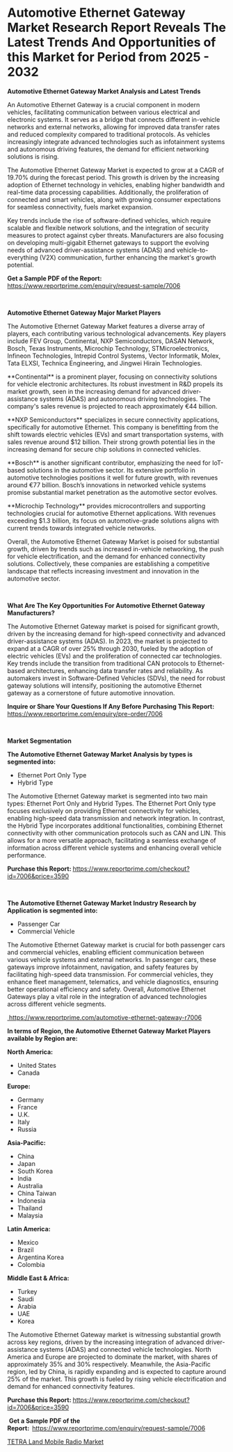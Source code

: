 <p><h1>Automotive Ethernet Gateway Market Research Report Reveals The Latest Trends And Opportunities of this Market for Period from 2025 - 2032</h1></p><p><strong>Automotive Ethernet Gateway Market Analysis and Latest Trends</strong></p>
<p><p>An Automotive Ethernet Gateway is a crucial component in modern vehicles, facilitating communication between various electrical and electronic systems. It serves as a bridge that connects different in-vehicle networks and external networks, allowing for improved data transfer rates and reduced complexity compared to traditional protocols. As vehicles increasingly integrate advanced technologies such as infotainment systems and autonomous driving features, the demand for efficient networking solutions is rising.</p><p>The Automotive Ethernet Gateway Market is expected to grow at a CAGR of 19.70% during the forecast period. This growth is driven by the increasing adoption of Ethernet technology in vehicles, enabling higher bandwidth and real-time data processing capabilities. Additionally, the proliferation of connected and smart vehicles, along with growing consumer expectations for seamless connectivity, fuels market expansion. </p><p>Key trends include the rise of software-defined vehicles, which require scalable and flexible network solutions, and the integration of security measures to protect against cyber threats. Manufacturers are also focusing on developing multi-gigabit Ethernet gateways to support the evolving needs of advanced driver-assistance systems (ADAS) and vehicle-to-everything (V2X) communication, further enhancing the market's growth potential.</p></p>
<p><strong>Get a Sample PDF of the Report:&nbsp;</strong> <a href="https://www.reportprime.com/enquiry/request-sample/7006?utm_campaign=3569&utm_medium=2&utm_source=Github&utm_content=ia&utm_term=19032025&utm_id=automotive-ethernet-gateway">https://www.reportprime.com/enquiry/request-sample/7006</a></p>
<p>&nbsp;</p>
<p><strong>Automotive Ethernet Gateway Major Market Players</strong></p>
<p><p>The Automotive Ethernet Gateway Market features a diverse array of players, each contributing various technological advancements. Key players include FEV Group, Continental, NXP Semiconductors, DASAN Network, Bosch, Texas Instruments, Microchip Technology, STMicroelectronics, Infineon Technologies, Intrepid Control Systems, Vector Informatik, Molex, Tata ELXSI, Technica Engineering, and Jingwei Hirain Technologies.</p><p>**Continental** is a prominent player, focusing on connectivity solutions for vehicle electronic architectures. Its robust investment in R&D propels its market growth, seen in the increasing demand for advanced driver-assistance systems (ADAS) and autonomous driving technologies. The company's sales revenue is projected to reach approximately €44 billion.</p><p>**NXP Semiconductors** specializes in secure connectivity applications, specifically for automotive Ethernet. This company is benefitting from the shift towards electric vehicles (EVs) and smart transportation systems, with sales revenue around $12 billion. Their strong growth potential lies in the increasing demand for secure chip solutions in connected vehicles.</p><p>**Bosch** is another significant contributor, emphasizing the need for IoT-based solutions in the automotive sector. Its extensive portfolio in automotive technologies positions it well for future growth, with revenues around €77 billion. Bosch’s innovations in networked vehicle systems promise substantial market penetration as the automotive sector evolves.</p><p>**Microchip Technology** provides microcontrollers and supporting technologies crucial for automotive Ethernet applications. With revenues exceeding $1.3 billion, its focus on automotive-grade solutions aligns with current trends towards integrated vehicle networks.</p><p>Overall, the Automotive Ethernet Gateway Market is poised for substantial growth, driven by trends such as increased in-vehicle networking, the push for vehicle electrification, and the demand for enhanced connectivity solutions. Collectively, these companies are establishing a competitive landscape that reflects increasing investment and innovation in the automotive sector.</p></p>
<p>&nbsp;</p>
<p><strong>What Are The Key Opportunities For Automotive Ethernet Gateway Manufacturers?</strong></p>
<p><p>The Automotive Ethernet Gateway market is poised for significant growth, driven by the increasing demand for high-speed connectivity and advanced driver-assistance systems (ADAS). In 2023, the market is projected to expand at a CAGR of over 25% through 2030, fueled by the adoption of electric vehicles (EVs) and the proliferation of connected car technologies. Key trends include the transition from traditional CAN protocols to Ethernet-based architectures, enhancing data transfer rates and reliability. As automakers invest in Software-Defined Vehicles (SDVs), the need for robust gateway solutions will intensify, positioning the automotive Ethernet gateway as a cornerstone of future automotive innovation.</p></p>
<p><strong>Inquire or Share Your Questions If Any Before Purchasing This Report:</strong> <a href="https://www.reportprime.com/enquiry/pre-order/7006?utm_campaign=3569&utm_medium=2&utm_source=Github&utm_content=ia&utm_term=19032025&utm_id=automotive-ethernet-gateway">https://www.reportprime.com/enquiry/pre-order/7006</a></p>
<p>&nbsp;</p>
<p><strong>Market Segmentation</strong></p>
<p><strong>The Automotive Ethernet Gateway Market Analysis by types is segmented into:</strong></p>
<p><ul><li>Ethernet Port Only Type</li><li>Hybrid Type</li></ul></p>
<p><p>The Automotive Ethernet Gateway market is segmented into two main types: Ethernet Port Only and Hybrid Types. The Ethernet Port Only type focuses exclusively on providing Ethernet connectivity for vehicles, enabling high-speed data transmission and network integration. In contrast, the Hybrid Type incorporates additional functionalities, combining Ethernet connectivity with other communication protocols such as CAN and LIN. This allows for a more versatile approach, facilitating a seamless exchange of information across different vehicle systems and enhancing overall vehicle performance.</p></p>
<p><strong>Purchase this Report:&nbsp;</strong><a href="https://www.reportprime.com/checkout?id=7006&price=3590&utm_campaign=3569&utm_medium=2&utm_source=Github&utm_content=ia&utm_term=19032025&utm_id=automotive-ethernet-gateway">https://www.reportprime.com/checkout?id=7006&price=3590</a></p>
<p>&nbsp;</p>
<p><strong>The Automotive Ethernet Gateway Market Industry Research by Application is segmented into:</strong></p>
<p><ul><li>Passenger Car</li><li>Commercial Vehicle</li></ul></p>
<p><p>The Automotive Ethernet Gateway market is crucial for both passenger cars and commercial vehicles, enabling efficient communication between various vehicle systems and external networks. In passenger cars, these gateways improve infotainment, navigation, and safety features by facilitating high-speed data transmission. For commercial vehicles, they enhance fleet management, telematics, and vehicle diagnostics, ensuring better operational efficiency and safety. Overall, Automotive Ethernet Gateways play a vital role in the integration of advanced technologies across different vehicle segments.</p></p>
<p><a href="https://www.reportprime.com/automotive-ethernet-gateway-r7006?utm_campaign=3569&utm_medium=2&utm_source=Github&utm_content=ia&utm_term=19032025&utm_id=automotive-ethernet-gateway">&nbsp;https://www.reportprime.com/automotive-ethernet-gateway-r7006</a></p>
<p><strong>In terms of Region, the Automotive Ethernet Gateway Market Players available by Region are:</strong></p>
<p>
    <p> <strong> North America: </strong>
        <ul>
            <li>United States</li>
            <li>Canada</li>
        </ul>
        </p> 
    <p> <strong> Europe: </strong>
        <ul>
            <li>Germany</li>
            <li>France</li>
            <li>U.K.</li>
            <li>Italy</li>
            <li>Russia</li>
        </ul>
        </p> 
    <p> <strong> Asia-Pacific: </strong>
        <ul>
            <li>China</li>
            <li>Japan</li>
            <li>South Korea</li>
            <li>India</li>
            <li>Australia</li>
            <li>China Taiwan</li>
            <li>Indonesia</li>
            <li>Thailand</li>
            <li>Malaysia</li>
        </ul>
        </p> 
    <p> <strong> Latin America: </strong>
        <ul>
            <li>Mexico</li>
            <li>Brazil</li>
            <li>Argentina Korea</li>
            <li>Colombia</li>
        </ul>
        </p> 
    <p> <strong> Middle East & Africa: </strong>
        <ul>
            <li>Turkey</li>
            <li>Saudi</li>
            <li>Arabia</li>
            <li>UAE</li>
            <li>Korea</li>
        </ul>
    </p>
    </p>
<p><p>The Automotive Ethernet Gateway market is witnessing substantial growth across key regions, driven by the increasing integration of advanced driver-assistance systems (ADAS) and connected vehicle technologies. North America and Europe are projected to dominate the market, with shares of approximately 35% and 30% respectively. Meanwhile, the Asia-Pacific region, led by China, is rapidly expanding and is expected to capture around 25% of the market. This growth is fueled by rising vehicle electrification and demand for enhanced connectivity features.</p></p>
<p><strong>Purchase this Report: </strong><a href="https://www.reportprime.com/checkout?id=7006&price=3590&utm_campaign=3569&utm_medium=2&utm_source=Github&utm_content=ia&utm_term=19032025&utm_id=automotive-ethernet-gateway">https://www.reportprime.com/checkout?id=7006&price=3590</a></p>
<p>&nbsp;<strong>Get a Sample PDF of the Report:&nbsp;&nbsp;</strong><a href="https://www.reportprime.com/enquiry/request-sample/7006?utm_campaign=3569&utm_medium=2&utm_source=Github&utm_content=ia&utm_term=19032025&utm_id=automotive-ethernet-gateway">https://www.reportprime.com/enquiry/request-sample/7006</a></p>
<p><strong></strong></p>
<p><p><a href="https://github.com/laconiioba3/Market-Research-Report-List-1/blob/main/tetra-land-mobile-radio-market.md?utm_campaign=3569&utm_medium=2&utm_source=Github&utm_content=ia&utm_term=19032025&utm_id=automotive-ethernet-gateway">TETRA Land Mobile Radio Market</a></p></p>